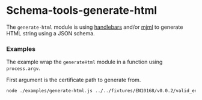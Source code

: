 # Schema-tools-generate-html

The `generate-html` module is using [handlebars] and/or [mjml] to generate HTML string using a JSON schema.

### Examples

The example wrap the `generateHtml` module in a function using `process.argv`.

First argument is the certificate path to generate from.

```bash
node ./examples/generate-html.js ../../fixtures/EN10168/v0.0.2/valid_en10168_test.json
```

[handlebars]: https://www.npmjs.com/package/handlebars
[mjml]: https://www.npmjs.com/package/mjml
